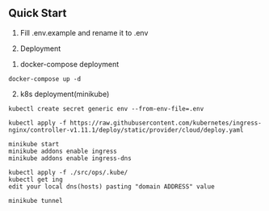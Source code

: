 ## Quick Start
1. Fill .env.example and rename it to .env

2. Deployment

1) docker-compose deployment
```
docker-compose up -d
```

2) k8s deployment(minikube)
```
kubectl create secret generic env --from-env-file=.env

kubectl apply -f https://raw.githubusercontent.com/kubernetes/ingress-nginx/controller-v1.11.1/deploy/static/provider/cloud/deploy.yaml

minikube start
minikube addons enable ingress
minikube addons enable ingress-dns

kubectl apply -f ./src/ops/.kube/
kubectl get ing
edit your local dns(hosts) pasting "domain ADDRESS" value

minikube tunnel
```
